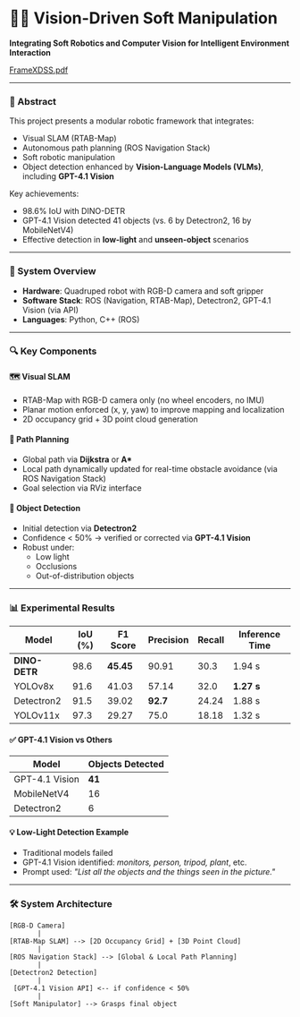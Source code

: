 # 🧠🤖 Vision-Driven Soft Manipulation

**Integrating Soft Robotics and Computer Vision for Intelligent Environment Interaction**


[FrameXDSS.pdf](https://github.com/user-attachments/files/21336388/FrameXDSS.pdf)

---

### 📌 Abstract

This project presents a modular robotic framework that integrates:
- Visual SLAM (RTAB-Map)
- Autonomous path planning (ROS Navigation Stack)
- Soft robotic manipulation
- Object detection enhanced by **Vision-Language Models (VLMs)**, including **GPT-4.1 Vision**

Key achievements:
- 98.6% IoU with DINO-DETR  
- GPT-4.1 Vision detected 41 objects (vs. 6 by Detectron2, 16 by MobileNetV4)  
- Effective detection in **low-light** and **unseen-object** scenarios

---

### 🔧 System Overview

- **Hardware**: Quadruped robot with RGB-D camera and soft gripper  
- **Software Stack**: ROS (Navigation, RTAB-Map), Detectron2, GPT-4.1 Vision (via API)  
- **Languages**: Python, C++ (ROS)

---

### 🔍 Key Components

#### 🗺️ Visual SLAM
- RTAB-Map with RGB-D camera only (no wheel encoders, no IMU)
- Planar motion enforced (x, y, yaw) to improve mapping and localization
- 2D occupancy grid + 3D point cloud generation

#### 🧭 Path Planning
- Global path via **Dijkstra** or **A\***
- Local path dynamically updated for real-time obstacle avoidance (via ROS Navigation Stack)
- Goal selection via RViz interface

#### 🧠 Object Detection
- Initial detection via **Detectron2**
- Confidence < 50% → verified or corrected via **GPT-4.1 Vision**
- Robust under:
  - Low light
  - Occlusions
  - Out-of-distribution objects

---

### 📊 Experimental Results

| Model        | IoU (%) | F1 Score | Precision | Recall | Inference Time |
|--------------|---------|----------|-----------|--------|----------------|
| **DINO-DETR**     | 98.6    | **45.45** | 90.91     | 30.3   | 1.94 s         |
| YOLOv8x      | 91.6    | 41.03    | 57.14     | 32.0   | **1.27 s**      |
| Detectron2   | 91.5    | 39.02    | **92.7**   | 24.24  | 1.88 s         |
| YOLOv11x     | 97.3    | 29.27    | 75.0      | 18.18  | 1.32 s         |

#### ✅ GPT-4.1 Vision vs Others

| Model           | Objects Detected |
|------------------|------------------|
| GPT-4.1 Vision   | **41**           |
| MobileNetV4      | 16               |
| Detectron2       | 6                |

#### 💡 Low-Light Detection Example

- Traditional models failed
- GPT-4.1 Vision identified: *monitors, person, tripod, plant*, etc.
- Prompt used: _"List all the objects and the things seen in the picture."_

---

### 🛠️ System Architecture

```text
[RGB-D Camera]
       |
[RTAB-Map SLAM] --> [2D Occupancy Grid] + [3D Point Cloud]
       |
[ROS Navigation Stack] --> [Global & Local Path Planning]
       |
[Detectron2 Detection]
       |
 [GPT-4.1 Vision API] <-- if confidence < 50%
       |
[Soft Manipulator] --> Grasps final object
